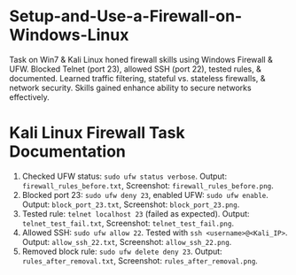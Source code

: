# Setup-and-Use-a-Firewall-on-Windows-Linux
Task  on Win7 &amp; Kali Linux honed firewall skills using Windows Firewall &amp; UFW. Blocked Telnet (port 23), allowed SSH (port 22), tested rules, &amp; documented. Learned traffic filtering, stateful vs. stateless firewalls, &amp; network security. Skills gained enhance ability to secure networks effectively. 
# Kali Linux Firewall Task Documentation
1. Checked UFW status: `sudo ufw status verbose`. Output: `firewall_rules_before.txt`, Screenshot: `firewall_rules_before.png`.
2. Blocked port 23: `sudo ufw deny 23`, enabled UFW: `sudo ufw enable`. Output: `block_port_23.txt`, Screenshot: `block_port_23.png`.
3. Tested rule: `telnet localhost 23` (failed as expected). Output: `telnet_test_fail.txt`, Screenshot: `telnet_test_fail.png`.
4. Allowed SSH: `sudo ufw allow 22`. Tested with `ssh <username>@<Kali_IP>`. Output: `allow_ssh_22.txt`, Screenshot: `allow_ssh_22.png`.
5. Removed block rule: `sudo ufw delete deny 23`. Output: `rules_after_removal.txt`, Screenshot: `rules_after_removal.png`.
